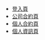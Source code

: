 - [登入頁](https://iotalh.github.io/Digital-Identity-Project/login.html)
- [公司合約頁](https://iotalh.github.io/Digital-Identity-Project/companyContracts.html)
- [個人合約頁](https://iotalh.github.io/Digital-Identity-Project/contractList.html)
- [個人資訊頁](https://iotalh.github.io/Digital-Identity-Project/userInfo.html)

